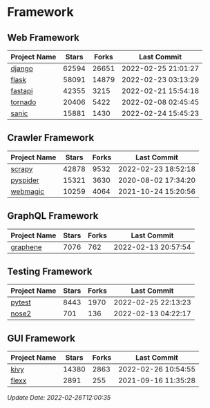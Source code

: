 # Framework

## Web Framework
| Project Name | Stars | Forks | Last Commit |
| ------------ | ----- | ----- | ----------- |
| [django](https://github.com/django/django) | 62594 | 26651 | 2022-02-25 21:01:27 |
| [flask](https://github.com/pallets/flask) | 58091 | 14879 | 2022-02-23 03:13:29 |
| [fastapi](https://github.com/tiangolo/fastapi) | 42355 | 3215 | 2022-02-21 15:54:18 |
| [tornado](https://github.com/tornadoweb/tornado) | 20406 | 5422 | 2022-02-08 02:45:45 |
| [sanic](https://github.com/sanic-org/sanic) | 15881 | 1430 | 2022-02-24 15:45:23 |

## Crawler Framework
| Project Name | Stars | Forks | Last Commit |
| ------------ | ----- | ----- | ----------- |
| [scrapy](https://github.com/scrapy/scrapy) | 42878 | 9532 | 2022-02-23 18:52:18 |
| [pyspider](https://github.com/binux/pyspider) | 15321 | 3630 | 2020-08-02 17:34:20 |
| [webmagic](https://github.com/code4craft/webmagic) | 10259 | 4064 | 2021-10-24 15:20:56 |

## GraphQL Framework
| Project Name | Stars | Forks | Last Commit |
| ------------ | ----- | ----- | ----------- |
| [graphene](https://github.com/graphql-python/graphene) | 7076 | 762 | 2022-02-13 20:57:54 |

## Testing Framework
| Project Name | Stars | Forks | Last Commit |
| ------------ | ----- | ----- | ----------- |
| [pytest](https://github.com/pytest-dev/pytest) | 8443 | 1970 | 2022-02-25 22:13:23 |
| [nose2](https://github.com/nose-devs/nose2) | 701 | 136 | 2022-02-13 04:22:17 |

## GUI Framework
| Project Name | Stars | Forks | Last Commit |
| ------------ | ----- | ----- | ----------- |
| [kivy](https://github.com/kivy/kivy) | 14380 | 2863 | 2022-02-26 10:54:55 |
| [flexx](https://github.com/flexxui/flexx) | 2891 | 255 | 2021-09-16 11:35:28 |

*Update Date: 2022-02-26T12:00:35*